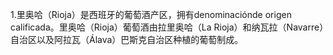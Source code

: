 1.里奥哈（Rioja）是西班牙的葡萄酒产区，拥有denominaciónde origen calificada。里奥哈（Rioja）葡萄酒由拉里奥哈（La Rioja）和纳瓦拉（Navarre）自治区以及阿拉瓦（Álava）巴斯克自治区种植的葡萄制成。